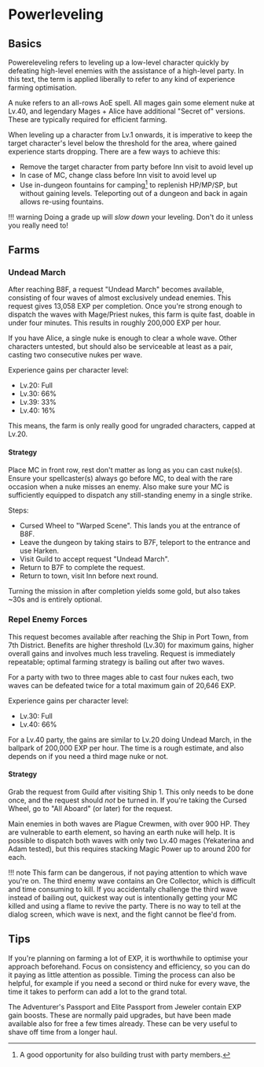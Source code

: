 # Powerleveling
## Basics

Powereleveling refers to leveling up a low-level character quickly by defeating
high-level enemies with the assistance of a high-level party. In this text, the
term is applied liberally to refer to any kind of experience farming
optimisation.

A nuke refers to an all-rows AoE spell. All mages gain some element nuke at
Lv.40, and legendary Mages + Alice have additional "Secret of" versions. These
are typically required for efficient farming.

When leveling up a character from Lv.1 onwards, it is imperative to keep the
target character's level below the threshold for the area, where gained
experience starts dropping. There are a few ways to achieve this:

* Remove the target character from party before Inn visit to avoid level up
* In case of MC, change class before Inn visit to avoid level up
* Use in-dungeon fountains for camping[^1] to replenish HP/MP/SP, but without
  gaining levels. Teleporting out of a dungeon and back in again allows
  re-using fountains.

[^1]: A good opportunity for also building trust with party members.

!!! warning
    Doing a grade up will *slow down* your leveling. Don't do it unless
    you really need to!

## Farms
### Undead March

After reaching B8F, a request "Undead March" becomes available, consisting of
four waves of almost exclusively undead enemies. This request gives 13,058 EXP
per completion. Once you're strong enough to dispatch the waves with
Mage/Priest nukes, this farm is quite fast, doable in under four minutes. This
results in roughly 200,000 EXP per hour.

If you have Alice, a single nuke is enough to clear a whole wave. Other
characters untested, but should also be serviceable at least as a pair, casting
two consecutive nukes per wave.

Experience gains per character level:

* Lv.20: Full
* Lv.30: 66%
* Lv.39: 33%
* Lv.40: 16%

This means, the farm is only really good for ungraded characters, capped at
Lv.20.

#### Strategy

Place MC in front row, rest don't matter as long as you can cast nuke(s).
Ensure your spellcaster(s) always go before MC, to deal with the rare occasion
when a nuke misses an enemy. Also make sure your MC is sufficiently equipped to
dispatch any still-standing enemy in a single strike.

Steps:

* Cursed Wheel to "Warped Scene". This lands you at the entrance of B8F.
* Leave the dungeon by taking stairs to B7F, teleport to the entrance and use
  Harken.
* Visit Guild to accept request "Undead March".
* Return to B7F to complete the request.
* Return to town, visit Inn before next round.

Turning the mission in after completion yields some gold, but also takes ~30s
and is entirely optional.


### Repel Enemy Forces

This request becomes available after reaching the Ship in Port Town, from 7th
District. Benefits are higher threshold (Lv.30) for maximum gains, higher
overall gains and involves much less traveling. Request is immediately
repeatable; optimal farming strategy is bailing out after two waves.

For a party with two to three mages able to cast four nukes each, two waves can
be defeated twice for a total maximum gain of 20,646 EXP.

Experience gains per character level:

* Lv.30: Full
* Lv.40: 66%

For a Lv.40 party, the gains are similar to Lv.20 doing Undead March, in the
ballpark of 200,000 EXP per hour. The time is a rough estimate, and also
depends on if you need a third mage nuke or not.

#### Strategy

Grab the request from Guild after visiting Ship 1. This only needs to be done
once, and the request should *not* be turned in. If you're taking the Cursed
Wheel, go to "All Aboard" (or later) for the request.

Main enemies in both waves are Plague Crewmen, with over 900 HP. They are
vulnerable to earth element, so having an earth nuke will help. It is possible
to dispatch both waves with only two Lv.40 mages (Yekaterina and Adam tested),
but this requires stacking Magic Power up to around 200 for each.

!!! note
    This farm can be dangerous, if not paying attention to which wave you're on.
    The third enemy wave contains an Ore Collector, which is difficult and time
    consuming to kill. If you accidentally challenge the third wave instead of
    bailing out, quickest way out is intentionally getting your MC killed and using
    a flame to revive the party. There is no way to tell at the dialog screen,
    which wave is next, and the fight cannot be flee'd from.

## Tips

If you're planning on farming a lot of EXP, it is worthwhile to optimise your
approach beforehand. Focus on consistency and efficiency, so you can do it
paying as little attention as possible. Timing the process can also be helpful,
for example if you need a second or third nuke for every wave, the time it
takes to perform can add a lot to the grand total.

The Adventurer's Passport and Elite Passport from Jeweler contain EXP gain
boosts. These are normally paid upgrades, but have been made available also for
free a few times already. These can be very useful to shave off time from a
longer haul.
